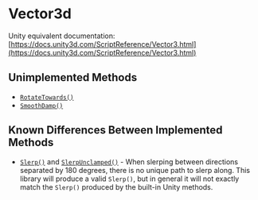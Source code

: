 # Vector3d

Unity equivalent documentation: [https://docs.unity3d.com/ScriptReference/Vector3.html](https://docs.unity3d.com/ScriptReference/Vector3.html)

## Unimplemented Methods

* [`RotateTowards()`](https://docs.unity3d.com/ScriptReference/Vector3.RotateTowards.html)
* [`SmoothDamp()`](https://docs.unity3d.com/ScriptReference/Vector3.SmoothDamp.html)

## Known Differences Between Implemented Methods

* [`Slerp()`](https://docs.unity3d.com/ScriptReference/Vector3.Slerp.html) and [`SlerpUnclamped()`](https://docs.unity3d.com/ScriptReference/Vector3.SlerpUnclamped.html) - When slerping between directions separated by 180 degrees, there is no unique path to slerp along. This library will produce a valid `Slerp()`, but in general it will not exactly match the `Slerp()` produced by the built-in Unity methods.